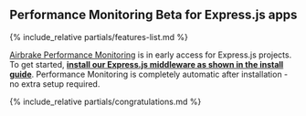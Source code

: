 ## Performance Monitoring Beta for Express.js apps

{% include_relative partials/features-list.md %}

[Airbrake Performance Monitoring](/docs/performance-monitoring/performance-dashboard-features/)
is in early access for Express.js projects. To get started,
[**install our Express.js middleware as shown in the
install guide**](/docs/installing-airbrake/installing-airbrake-in-an-express-app/).
Performance Monitoring is completely automatic after installation - no extra
setup required.

{% include_relative partials/congratulations.md %}
